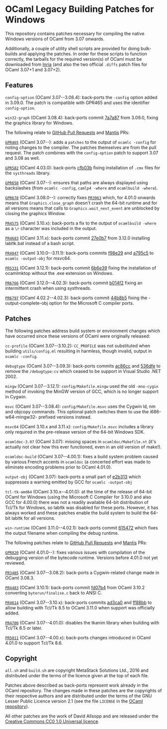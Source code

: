# OCaml Legacy Building Patches for Windows

This repository contains patches necessary for compiling the native Windows versions of OCaml from 3.07 onwards.

Additionally, a couple of utility shell scripts are provided for doing bulk-builds and applying the patches. In order for these scripts to function correctly, the tarballs for the required version(s) of OCaml must be downloaded from [Inria](http://caml.inria.fr/pub/distrib) (and also the two official `.diffs` patch files for OCaml 3.07+1 and 3.07+2).

## Features

`config-option` (OCaml 3.07--3.08.4): back-ports the `-config` option added in 3.09.0. The patch is compatible with GPR465 and uses the identifier `config-option`.

`win32-graph` (OCaml 3.08.4): back-ports commit [7a7a87](https://github.com/ocaml/ocaml/commit/7a7a87) from 3.09.0, fixing the graphics library for Windows.

The following relate to [GitHub Pull Requests](https://github.com/ocaml/ocaml/pulls) and [Mantis](http://caml.inria.fr/mantis) PRs:

[`GPR465`](https://github.com/ocaml/ocaml/pull/465) (OCaml 3.07--): adds a `patches` to the output of `ocamlc -config` for noting changes to the compiler. The patches themselves are from the pull request. The patch combines with the `config-option` patch to support 3.07 and 3.08 as well.

[`GPR582`](https://github.com/ocaml/ocaml/pull/582) (OCaml 4.03.0): back-ports [cfb03b](https://github.com/ocaml/ocaml/commit/cfb03b)  fixing installation of `.cmx` files for the `systhreads` library.

[`GPR658`](https://github.com/ocaml/ocaml/pull/658) (OCaml 3.07--): ensures that paths are always displayed using backslashes (from `ocamlc -config`, `camlp4 -where` and `ocamlbuild -where`).

[`GPR678`](https://github.com/ocaml/ocaml/pull/678) (OCaml 3.08.0--): correctly fixes [`PR3963`](http://caml.inria.fr/mantis/view.php?id=3963) which, for 4.01.0 onwards means that `Graphics.close_graph` doesn't crash the 64-bit runtime and for all versions means that calls to `Graphics.wait_next_event` are unblocked by closing the graphics Window.

[`PR4575`](http://caml.inria.fr/mantis/view.php?id=4575) (OCaml 3.10.x): back-ports a fix to the output of `ocamlbuild -where` as a `\r` character was included in the output.

[`PR4683`](http://caml.inria.fr/mantis/view.php?id=4683) (OCaml 3.11.x): back-ports commit [27e0b7](https://github.com/ocaml/ocaml/commit/27e0b7) from 3.12.0 installing labltk.bat instead of a bash script.

[`PR4847`](http://caml.inria.fr/mantis/view.pho?id=4847) (OCaml 3.10.0--3.11.1): back-ports commits [f98e29](https://github.com/ocaml/ocaml/commit/f98e29) and [a795c5](https://github.com/ocaml/ocaml/commit/a795c5) to `ocamlc -output-obj` for msvc64.

[`PR5331`](http://caml.inria.fr/mantis/view.pho?id=5331) (OCaml 3.12.1): back-ports commit [6b6e39](https://github.com/ocaml/ocaml/commit/6b6e39) fixing the installation of ocamlmktop without the .exe extension on Windows.

[`PR6766`](http://caml.inria.fr/mantis/view.pho?id=6766) (OCaml 3.12.0--4.02.3): back-ports commit [b014f2](https://github.com/ocaml/ocaml/commit/b014f2) fixing an intermittent crash when using systhreads.

[`PR6797`](http://caml.inria.fr/mantis/view.pho?id=6766) (OCaml 4.02.2--4.02.3): back-ports commit [44b8b5](https://github.com/ocaml/ocaml/commit/44b8b5) fixing the -output-complete-obj option for the Microsoft C compiler ports.

## Patches

The following patches address build system or environment changes which have occurred since these versions of OCaml were originally released:

`cc-profile` (OCaml 3.07--3.10.2): `CC_PROFILE` was not substituted when building `utils/config.ml` resulting in harmless, though invalid, output in `ocamlc -config`.

`debugtype` (OCaml 3.07--3.09.3): back-ports commits [ac86cc](https://github.com/ocaml/ocaml/commit/ac86cc) and [536dfe](https://github.com/ocaml/ocaml/commit/536dfe) to remove the `/debugtype:cv` which ceased to be support in Visual Studio .NET 2002.

`mingw` (OCaml 3.07--3.12.1): `config/Makefile.mingw` used the old `-mno-cygin` method of invoking the MinGW version of GCC, which is no longer support in Cygwin.

`msvc` (OCaml 3.07--3.08.4): `config/Makefile.msvc` uses the Cygwin ld, nm and objcopy commands. This optional patch switches them to use the i686-w64-mingw32- prefixed versions instead.

`msvc64` (OCaml 3.10.x and 3.11.x): `config/Makefile.msvc` includes a library only required in the pre-release version of the 64-bit Windows SDK.

`ocamldoc-3.07` (OCaml 3.07): missing spaces in `ocamldoc/Makefile.nt` (it's actually not clear how this ever functioned, even in an old version of make!).

`ocamldoc-build` (OCaml 3.07--4.00.1): fixes a build system problem caused by various French accents in `ocamldoc` (a concerted effort was made to eliminate encoding problems prior to OCaml 4.01.0).

`output-obj` (OCaml 3.07): back-ports a small part of [e2b313](https://github.com/ocaml/ocaml/commit/e2b313) which suppresses a warning emitted by GCC for `ocamlc -output-obj`

`tcl-tk-amd64` (OCaml 3.10.x--4.01.0): at the time of the release of 64-bit OCaml for Windows (using the Microsoft C Compiler for 3.10.0 and also GCC for 4.00.0) there was not a readily available 64-bit distribution of Tcl/Tk for Windows, so labltk was disabled for these ports. However, it has always worked and these patches enable the build system to build the 64-bit labltk for all versions.

`win-runtime` (OCaml 3.11.0--4.02.1): back-ports commit [615472](https://github.com/ocaml/ocaml/commit/615472) which fixes the output filename when compiling the debug runtime.

The following patches relate to [GitHub Pull Requests](https://github.com/ocaml/ocaml/pulls) and [Mantis](http://caml.inria.fr/mantis) PRs:

[`GPR820`](https://github.com/ocaml/ocaml/pull/820) (OCaml 4.01.0--): fixes various issues with compilation of the debugging version of the bytecode runtime. Versions before 4.01.0 not yet reviewed.

[`PR3485`](http://caml.inria.fr/mantis/view.php?id=3485) (OCaml 3.07--3.08.2): back-ports a Cygwin-related change made in OCaml 3.08.3.

[`PR4483`](http://caml.inria.fr/mantis/view.php?id=4483) (OCaml 3.10.1): back-ports commit [fd07b4](https://github.com/ocaml/ocaml/commit/fd07b4) from OCaml 3.10.2 converting `byterun/finalise.c` back to ANSI C.

[`PR4614`](http://caml.inria.fr/mantis/view.php?id=4614) (OCaml 3.07--3.10.x): back-ports commits [ad3ca0](https://github.com/ocaml/ocaml/commit/ad3ca0) and [ff88bb](https://github.com/ocaml/ocaml/commit/ff88bb) to allow building with Tcl/Tk 8.5 to OCaml 3.11.0 when support was officially added.

[`PR4700`](http://caml.inria.fr/mantis/view.php?id=4700) (OCaml 3.07--4.01.0): disables the tkanim library when building with Tcl/Tk 8.5 or later.

[`PR5011`](http://caml.inria.fr/mantis/view.php?id=5011) (OCaml 3.07--4.00.x): back-ports changes introduced in OCaml 4.01.0 to support Tcl/Tk 8.6.

## Copyright

`all.sh` and `build.sh` are copyright MetaStack Solutions Ltd., 2016 and distributed under the terms of the licence given at the top of each file.

Patches above described as back-ports represent work already in the OCaml repository. The changes made in these patches are the copyrights of their respective authors and are distributed under the terms of the GNU Lesser Public Licence version 2.1 (see the file `LICENSE` in the [OCaml repository](https://github.com/ocaml/ocaml/blob/trunk/LICENSE)).

All other patches are the work of David Allsopp and are released under the [Creative Commons CC0 1.0 Universal licence](https://creativecommons.org/publicdomain/zero/1.0/).
